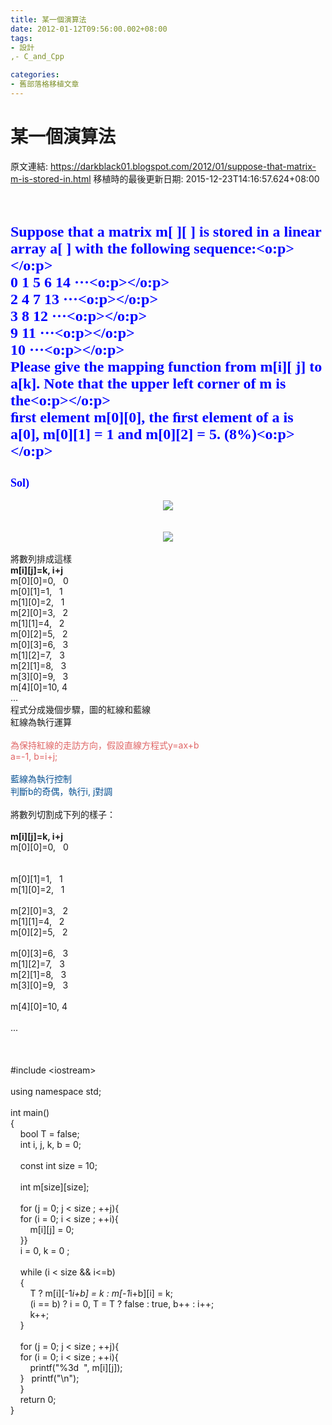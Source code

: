 ```yaml
---
title: 某一個演算法
date: 2012-01-12T09:56:00.002+08:00
tags: 
- 設計
,- C_and_Cpp

categories:
- 舊部落格移植文章
---
```


# 某一個演算法

原文連結: https://darkblack01.blogspot.com/2012/01/suppose-that-matrix-m-is-stored-in.html
移植時的最後更新日期: 2015-12-23T14:16:57.624+08:00

<br /><div class="separator" style="clear: both; text-align: center;"><br /></div><div class="separator" style="clear: both; text-align: left;"></div><div class="MsoNormal"><b><span style="color: blue; font-family: 'Times New Roman'; font-size: large;"><span lang="EN-US" style="font-size: 18pt;">Suppose that a matrix m[  ][ ] is stored in a linear array a[ ] with the following  sequence:<o:p></o:p></span></span></b></div><div class="MsoNormal"><b><span style="color: blue; font-family: 'Times New Roman'; font-size: large;"><span lang="EN-US" style="font-size: 18pt;">0 1 5 6 14  ···<o:p></o:p></span></span></b></div><div class="MsoNormal"><b><span style="color: blue; font-family: 'Times New Roman'; font-size: large;"><span lang="EN-US" style="font-size: 18pt;">2 4 7 13  ···<o:p></o:p></span></span></b></div><div class="MsoNormal"><b><span style="color: blue; font-family: 'Times New Roman'; font-size: large;"><span lang="EN-US" style="font-size: 18pt;">3 8 12  ···<o:p></o:p></span></span></b></div><div class="MsoNormal"><b><span style="color: blue; font-family: 'Times New Roman'; font-size: large;"><span lang="EN-US" style="font-size: 18pt;">9 11  ···<o:p></o:p></span></span></b></div><div class="MsoNormal"><b><span style="color: blue; font-family: 'Times New Roman'; font-size: large;"><span lang="EN-US" style="font-size: 18pt;">10  ···<o:p></o:p></span></span></b></div><div class="MsoNormal"><b><span style="color: blue; font-family: 'Times New Roman'; font-size: large;"><span lang="EN-US" style="font-size: 18pt;">Please give the mapping  function from m[i][ j] to a[k]. Note that the upper left corner of m is  the<o:p></o:p></span></span></b></div><div class="MsoNormal"><b><span style="color: blue; font-family: 'Times New Roman'; font-size: large;"><span lang="EN-US" style="font-size: 18pt;">ﬁrst element m[0][0],  the ﬁrst element of a is a[0], m[0][1] = 1 and m[0][2] = 5.  (8%)<o:p></o:p></span></span></b></div><div class="MsoNormal"><b><span style="color: blue; font-family: 'Times New Roman'; font-size: large;"><span lang="EN-US" style="font-size: 18pt;"><br /></span></span></b></div><div class="MsoNormal"><span style="color: blue; font-family: 'Times New Roman'; font-size: large;"><b>Sol)</b></span></div><br /><div class="separator" style="clear: both; text-align: center;"></div><div class="separator" style="clear: both; text-align: center;"><a href="http://2.bp.blogspot.com/-1_dj1-vL1AM/Tw5AMlXcVMI/AAAAAAAAByM/xJzYGd5SgJE/s1600/%25E9%2599%25A3%25E5%2588%2597%25E6%25BC%2594%25E7%25AE%2597%25E6%25B3%2595.bmp" imageanchor="1" style="margin-left: 1em; margin-right: 1em;"><img border="0" src="http://2.bp.blogspot.com/-1_dj1-vL1AM/Tw5AMlXcVMI/AAAAAAAAByM/xJzYGd5SgJE/s1600/%25E9%2599%25A3%25E5%2588%2597%25E6%25BC%2594%25E7%25AE%2597%25E6%25B3%2595.bmp" /></a></div><br /><a name='more'></a><br /><div class="separator" style="clear: both; text-align: center;"><a href="http://3.bp.blogspot.com/-M6cV-3VnYW0/Tw5APi99s5I/AAAAAAAAByU/x43-lChw3cA/s1600/%25E9%2599%25A3%25E5%2588%2597%25E6%25BC%2594%25E7%25AE%2597%25E6%25B3%25952.bmp" imageanchor="1" style="margin-left: 1em; margin-right: 1em;"><img border="0" src="http://3.bp.blogspot.com/-M6cV-3VnYW0/Tw5APi99s5I/AAAAAAAAByU/x43-lChw3cA/s1600/%25E9%2599%25A3%25E5%2588%2597%25E6%25BC%2594%25E7%25AE%2597%25E6%25B3%25952.bmp" /></a></div><br />將數列排成這樣<br /><b>m[i][j]=k, i+j</b><br />m[0][0]=0, &nbsp; 0<br />m[0][1]=1, &nbsp; 1<br />m[1][0]=2, &nbsp; 1<br />m[2][0]=3, &nbsp; 2<br />m[1][1]=4, &nbsp; 2<br />m[0][2]=5, &nbsp; 2<br />m[0][3]=6, &nbsp; 3<br />m[1][2]=7, &nbsp; 3<br />m[2][1]=8, &nbsp; 3<br />m[3][0]=9, &nbsp; 3<br />m[4][0]=10, 4<br />...<br />程式分成幾個步驟，圖的紅線和藍線<br />紅線為執行運算<br /><br /><span style="color: #e06666;">為保持紅線的走訪方向，假設直線方程式y=ax+b</span><br /><span style="color: #e06666;">a=-1, b=i+j;</span><br /><br /><span style="color: #0b5394;">藍線為執行控制</span><br /><span style="color: #0b5394;">判斷b的奇偶，執行i, j對調</span><br /><br />將數列切割成下列的樣子：<br /><br /><b>m[i][j]=k, i+j</b><br />m[0][0]=0, &nbsp; 0<br /><br /><br />m[0][1]=1, &nbsp; 1<br />m[1][0]=2, &nbsp; 1<br /><br />m[2][0]=3, &nbsp; 2<br />m[1][1]=4, &nbsp; 2<br />m[0][2]=5, &nbsp; 2<br /><br />m[0][3]=6, &nbsp; 3<br />m[1][2]=7, &nbsp; 3<br />m[2][1]=8, &nbsp; 3<br />m[3][0]=9, &nbsp; 3<br /><br />m[4][0]=10, 4<br /><br />...<br /><br /><br /><br />#include &lt;iostream&gt;<br /><br />using namespace std;<br /><br />int main()<br />{<br />&nbsp; &nbsp; bool T = false;<br />&nbsp; &nbsp; int i, j, k, b = 0;<br /><br />&nbsp; &nbsp; const int size = 10;<br /><br />&nbsp; &nbsp; int m[size][size];<br /><br />&nbsp; &nbsp; for (j = 0; j &lt; size ; ++j){<br />&nbsp; &nbsp; for (i = 0; i &lt; size ; ++i){<br />&nbsp; &nbsp; &nbsp; &nbsp; m[i][j] = 0;<br />&nbsp; &nbsp; }}<br />&nbsp; &nbsp; i = 0, k = 0 ;<br /><br />&nbsp; &nbsp; while (i &lt; size &amp;&amp; i&lt;=b)<br />&nbsp; &nbsp; {<br />&nbsp; &nbsp; &nbsp; &nbsp; T ? m[i][-1*i+b] = k : m[-1*i+b][i] = k;<br />&nbsp; &nbsp; &nbsp; &nbsp; (i == b) ? i = 0, T = T ? false : true, b++ : i++;<br />&nbsp; &nbsp; &nbsp; &nbsp; k++;<br />&nbsp; &nbsp; }<br /><br />&nbsp; &nbsp; for (j = 0; j &lt; size ; ++j){<br />&nbsp; &nbsp; for (i = 0; i &lt; size ; ++i){<br />&nbsp; &nbsp; &nbsp; &nbsp; printf("%3d &nbsp;", m[i][j]);<br />&nbsp; &nbsp; } &nbsp; printf("\n");<br />&nbsp; &nbsp; }<br />&nbsp; &nbsp; return 0;<br />}
